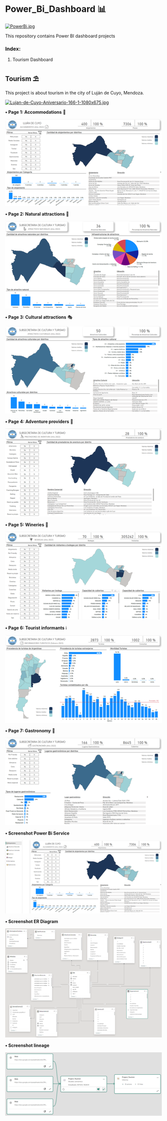 # Power_Bi_Dashboard 📊

[![PowerBi.jpg](https://i.postimg.cc/m200cNmg/PowerBi.jpg)](https://postimg.cc/1frW26xk)

This repository contains Power BI dashboard projects

### Index:

01) Tourism Dashboard

## Tourism ⛱

  This project is about tourism in the city of Luján de Cuyo, Mendoza.

[![Lujan-de-Cuyo-Aniversario-166-1-1080x675.jpg](https://i.postimg.cc/MTNckFYS/Lujan-de-Cuyo-Aniversario-166-1-1080x675.jpg)](https://postimg.cc/njKVBT5R)

**• Page 1: Accommodations** 🏨

![Page 1](https://github.com/AndresjAquino/Power_Bi_Dashboard/blob/main/01_Tourism/Page_1.png?raw=true)

**• Page 2: Natural attractions** 🗻

![Page 2](https://github.com/AndresjAquino/Power_Bi_Dashboard/blob/main/01_Tourism/Page_2.png?raw=true)

**• Page 3: Cultural attractions** 🎭

![Page 3](https://github.com/AndresjAquino/Power_Bi_Dashboard/blob/main/01_Tourism/Page_3.png?raw=true)

**• Page 4: Adventure providers** 🤿

![Page 4](https://github.com/AndresjAquino/Power_Bi_Dashboard/blob/main/01_Tourism/Page_4.png?raw=true)

**• Page 5: Wineries** 🍷

![Page 5](https://github.com/AndresjAquino/Power_Bi_Dashboard/blob/main/01_Tourism/Page_5.png?raw=true)

**• Page 6: Tourist informants** ℹ

![Page 6](https://github.com/AndresjAquino/Power_Bi_Dashboard/blob/main/01_Tourism/Page_6.png?raw=true)

**• Page 7: Gastronomy** 🍻

![Page 7](https://github.com/AndresjAquino/Power_Bi_Dashboard/blob/main/01_Tourism/Page_7.png?raw=true)

**• Screenshot Power Bi Service**

![Screenshot1](https://github.com/AndresjAquino/Power_Bi_Dashboard/blob/main/01_Tourism/Power_Bi_Service.png?raw=true)

**• Screenshot ER Diagram**

![Screenshot2](https://github.com/AndresjAquino/Power_Bi_Dashboard/blob/main/01_Tourism/ER_Diagram.png?raw=true)

**• Screenshot lineage**

![Screenshot3](https://github.com/AndresjAquino/Power_Bi_Dashboard/blob/main/01_Tourism/Linaje.png?raw=true)


